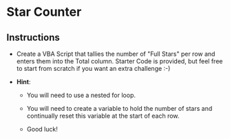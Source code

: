 # Star Counter

## Instructions

  * Create a VBA Script that tallies the number of "Full Stars" per row and enters them into the Total column. Starter Code is provided, but feel free to start from scratch if you want an extra challenge :-)  

  * **Hint**:

    * You will need to use a nested for loop.

    * You will need to create a variable to hold the number of stars and continually reset this variable at the start of each row.

    * Good luck!
